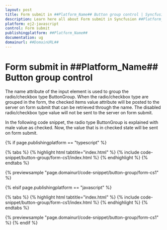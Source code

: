 ```yaml
---
layout: post
title: Form submit in ##Platform_Name## Button group control | Syncfusion
description: Learn here all about Form submit in Syncfusion ##Platform_Name## Button group control of Syncfusion Essential JS 2 and more.
platform: ej2-javascript
control: Form submit 
publishingplatform: ##Platform_Name##
documentation: ug
domainurl: ##DomainURL##
---
```


# Form submit in ##Platform_Name## Button group control

The name attribute of the input element is used to group the radio/checkbox type ButtonGroup. When the radio/checkbox type are grouped in the form, the checked items value attribute will be posted to the server on form submit that can be retrieved through the name. The disabled
radio/checkbox type value will not be sent to the server on form submit.

In the following code snippet, the radio type ButtonGroup is explained with male value as checked. Now, the value that is in checked state will be sent on form submit.

{% if page.publishingplatform == "typescript" %}

 {% tabs %}
{% highlight html tabtitle="index.html" %}
{% include code-snippet/button-group/form-cs1/index.html %}
{% endhighlight %}
{% endtabs %}
        
{% previewsample "page.domainurl/code-snippet/button-group/form-cs1" %}

{% elsif page.publishingplatform == "javascript" %}

{% tabs %}
{% highlight html tabtitle="index.html" %}
{% include code-snippet/button-group/form-cs1/index.html %}
{% endhighlight %}
{% endtabs %}

{% previewsample "page.domainurl/code-snippet/button-group/form-cs1" %}
{% endif %}